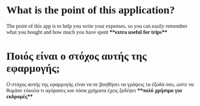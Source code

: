 <h1 style="font-family:verdana">What is the point of this application?</h1>
<p style="font-family:verdana">The point of this app is to help you write your expenses, so you can easily remember what you bought and how much you have spent <b>**extra useful for trips**</b></b>

<h1 style="font-family:verdana">Ποιός είναι ο στόχος αυτής της εφαρμογής;</h1>
<p style="font-family:verdana">Ο στόχος αυτής της εφαρμογής είναι να σε βοηθήσει να γράψεις τα έξοδά σου, ώστε να θυμάσε εύκολα τι αγόρασες και πόσα χρήματα έχεις ξοδέψει <b>**πολύ χρήσιμο για εκδρομές**</b>
